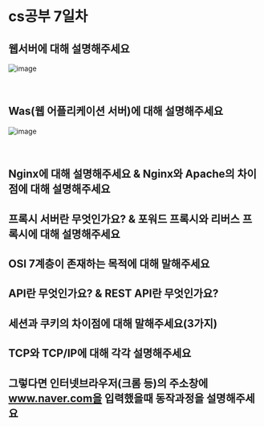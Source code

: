 # cs공부 7일차

## 웹서버에 대해 설명해주세요
![image](https://user-images.githubusercontent.com/84604563/148043605-cc21f323-c268-480f-bb75-5470a07a1cfd.png)

<br>

## Was(웹 어플리케이션 서버)에 대해 설명해주세요
![image](https://user-images.githubusercontent.com/84604563/148044183-3468a3a4-403d-4d2a-96a8-371353a610a4.png)

<br>

## Nginx에 대해 설명해주세요 & Nginx와 Apache의 차이점에 대해 설명해주세요

## 프록시 서버란 무엇인가요? & 포워드 프록시와 리버스 프록시에 대해 설명해주세요

## OSI 7계층이 존재하는 목적에 대해 말해주세요

## API란 무엇인가요? & REST API란 무엇인가요?

## 세션과 쿠키의 차이점에 대해 말해주세요(3가지)

## TCP와 TCP/IP에 대해 각각 설명해주세요

## 그렇다면 인터넷브라우저(크롬 등)의 주소창에 www.naver.com을 입력했을때 동작과정을 설명해주세요
